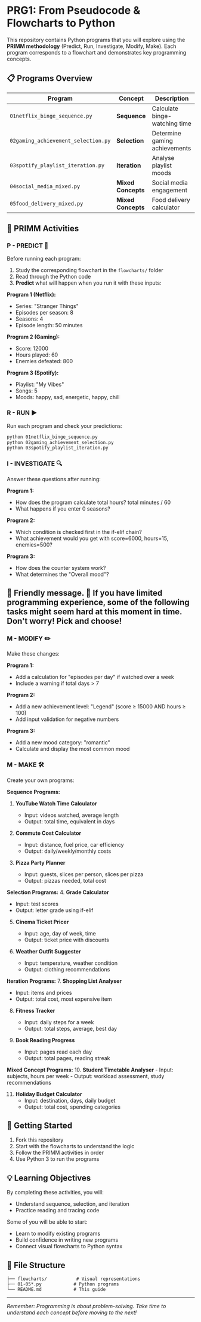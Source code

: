 # PRG1: From Pseudocode & Flowcharts to Python

This repository contains Python programs that you will explore using the **PRIMM methodology** (Predict, Run, Investigate, Modify, Make). Each program corresponds to a flowchart and demonstrates key programming concepts.

## 📋 Programs Overview

| Program | Concept | Description |
|---------|---------|-------------|
| `01netflix_binge_sequence.py` | **Sequence** | Calculate binge-watching time |
| `02gaming_achievement_selection.py` | **Selection** | Determine gaming achievements |
| `03spotify_playlist_iteration.py` | **Iteration** | Analyse playlist moods |
| `04social_media_mixed.py` | **Mixed Concepts** | Social media engagement |
| `05food_delivery_mixed.py` | **Mixed Concepts** | Food delivery calculator |

## 🎯 PRIMM Activities

### **P - PREDICT** 📝
Before running each program:
1. Study the corresponding flowchart in the `flowcharts/` folder
2. Read through the Python code
3. **Predict** what will happen when you run it with these inputs:

**Program 1 (Netflix):**
- Series: "Stranger Things"
- Episodes per season: 8
- Seasons: 4
- Episode length: 50 minutes

**Program 2 (Gaming):**
- Score: 12000
- Hours played: 60
- Enemies defeated: 800

**Program 3 (Spotify):**
- Playlist: "My Vibes"
- Songs: 5
- Moods: happy, sad, energetic, happy, chill

### **R - RUN** ▶️
Run each program and check your predictions:
```bash
python 01netflix_binge_sequence.py
python 02gaming_achievement_selection.py
python 03spotify_playlist_iteration.py
```

### **I - INVESTIGATE** 🔍
Answer these questions after running:

**Program 1:**
- How does the program calculate total hours? total minutes / 60
- What happens if you enter 0 seasons? 

**Program 2:**
- Which condition is checked first in the if-elif chain?
- What achievement would you get with score=6000, hours=15, enemies=500?

**Program 3:**
- How does the counter system work?
- What determines the "Overall mood"?

##
## 📢 Friendly message. 📢 If you have limited programming experience, some of the following tasks might seem hard at this moment in time. Don't worry! Pick and choose!

### **M - MODIFY** ✏️
Make these changes:

**Program 1:**
- Add a calculation for "episodes per day" if watched over a week
- Include a warning if total days > 7

**Program 2:**
- Add a new achievement level: "Legend" (score ≥ 15000 AND hours ≥ 100)
- Add input validation for negative numbers

**Program 3:**
- Add a new mood category: "romantic"
- Calculate and display the most common mood

### **M - MAKE** 🛠️
Create your own programs:

**Sequence Programs:**
1. **YouTube Watch Time Calculator**
   - Input: videos watched, average length
   - Output: total time, equivalent in days

2. **Commute Cost Calculator**
   - Input: distance, fuel price, car efficiency
   - Output: daily/weekly/monthly costs

3. **Pizza Party Planner**
   - Input: guests, slices per person, slices per pizza
   - Output: pizzas needed, total cost

**Selection Programs:**
4. **Grade Calculator**
   - Input: test scores
   - Output: letter grade using if-elif

5. **Cinema Ticket Pricer**
   - Input: age, day of week, time
   - Output: ticket price with discounts

6. **Weather Outfit Suggester**
   - Input: temperature, weather condition
   - Output: clothing recommendations

**Iteration Programs:**
7. **Shopping List Analyser**
   - Input: items and prices
   - Output: total cost, most expensive item

8. **Fitness Tracker**
   - Input: daily steps for a week
   - Output: total steps, average, best day

9. **Book Reading Progress**
   - Input: pages read each day
   - Output: total pages, reading streak

**Mixed Concept Programs:**
10. **Student Timetable Analyser**
    - Input: subjects, hours per week
    - Output: workload assessment, study recommendations

11. **Holiday Budget Calculator**
    - Input: destination, days, daily budget
    - Output: total cost, spending categories

## 🚀 Getting Started

1. Fork this repository
2. Start with the flowcharts to understand the logic
3. Follow the PRIMM activities in order
4. Use Python 3 to run the programs

## 💡 Learning Objectives

By completing these activities, you will:
- Understand sequence, selection, and iteration
- Practice reading and tracing code

Some of you will be able to start:
- Learn to modify existing programs
- Build confidence in writing new programs
- Connect visual flowcharts to Python syntax

## 📁 File Structure
```
├── flowcharts/           # Visual representations
├── 01-05*.py            # Python programs
└── README.md            # This guide
```

---
*Remember: Programming is about problem-solving. Take time to understand each concept before moving to the next!*
